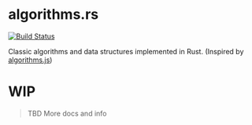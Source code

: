 # algorithms.rs

[![Build Status](https://travis-ci.org/jonalmeida/algorithms.rs.svg)](https://travis-ci.org/jonalmeida/algorithms.rs)

Classic algorithms and data structures implemented in Rust. (Inspired by [algorithms.js](https://github.com/felipernb/algorithms.js))


# WIP

> TBD More docs and info

